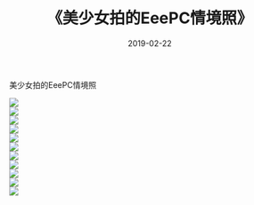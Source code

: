 ﻿---
layout: post
title:  《美少女拍的EeePC情境照》
date:   2019-02-22
img: http://img.660000.xyz/Sharelink/唯美/2019/美少女拍的EeePC情境照/000.jpg
categories: [美女, 清纯, 唯美]
---

美少女拍的EeePC情境照

  ![](http://img.660000.xyz/Sharelink/唯美/2019/美少女拍的EeePC情境照/001.jpg) <br> ![](http://img.660000.xyz/Sharelink/唯美/2019/美少女拍的EeePC情境照/002.jpg) <br> ![](http://img.660000.xyz/Sharelink/唯美/2019/美少女拍的EeePC情境照/003.jpg) <br> ![](http://img.660000.xyz/Sharelink/唯美/2019/美少女拍的EeePC情境照/004.jpg) <br> ![](http://img.660000.xyz/Sharelink/唯美/2019/美少女拍的EeePC情境照/005.jpg) <br> ![](http://img.660000.xyz/Sharelink/唯美/2019/美少女拍的EeePC情境照/006.jpg) <br> ![](http://img.660000.xyz/Sharelink/唯美/2019/美少女拍的EeePC情境照/007.jpg) <br> ![](http://img.660000.xyz/Sharelink/唯美/2019/美少女拍的EeePC情境照/008.jpg) <br> ![](http://img.660000.xyz/Sharelink/唯美/2019/美少女拍的EeePC情境照/009.jpg) <br> ![](http://img.660000.xyz/Sharelink/唯美/2019/美少女拍的EeePC情境照/010.jpg) <br> ![](http://img.660000.xyz/Sharelink/唯美/2019/美少女拍的EeePC情境照/011.jpg) <br>